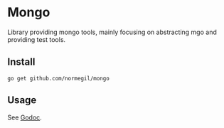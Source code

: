 # Mongo
Library providing mongo tools, mainly focusing on abstracting mgo and providing test tools.

## Install

`go get github.com/normegil/mongo`

## Usage

See [Godoc](https://godoc.org/github.com/normegil/mongo).
